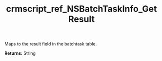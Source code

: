 ﻿---
title: crmscript_ref_NSBatchTaskInfo_GetResult
description: String NSBatchTaskInfo.GetResult()
intellisense: NSBatchTaskInfo.GetResult
keywords: NSBatchTaskInfo, GetResult
so.topic: reference
---

Maps to the result field in the batchtask table.

**Returns:** String


